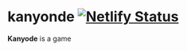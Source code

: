 # kanyonde [![Netlify Status](https://api.netlify.com/api/v1/badges/6b15f0e5-ea71-43c6-b139-f03131bff142/deploy-status)](https://app.netlify.com/sites/elegant-mayer-a5cc98/deploys)
**Kanyode** is a game 
